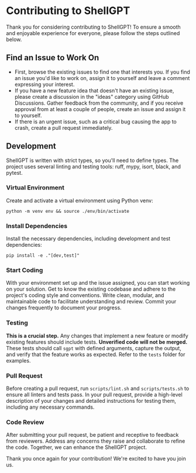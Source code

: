 # Contributing to ShellGPT

Thank you for considering contributing to ShellGPT! To ensure a smooth and enjoyable experience for everyone, please follow the steps outlined below.

## Find an Issue to Work On

- First, browse the existing issues to find one that interests you. If you find an issue you'd like to work on, assign it to yourself and leave a comment expressing your interest.
- If you have a new feature idea that doesn't have an existing issue, please create a discussion in the "ideas" category using GitHub Discussions. Gather feedback from the community, and if you receive approval from at least a couple of people, create an issue and assign it to yourself.
- If there is an urgent issue, such as a critical bug causing the app to crash, create a pull request immediately.

## Development

ShellGPT is written with strict types, so you'll need to define types. The project uses several linting and testing tools: ruff, mypy, isort, black, and pytest.

### Virtual Environment

Create and activate a virtual environment using Python venv:

```shell
python -m venv env && source ./env/bin/activate
```

### Install Dependencies

Install the necessary dependencies, including development and test dependencies:

```shell
pip install -e ."[dev,test]"
```

### Start Coding

With your environment set up and the issue assigned, you can start working on your solution. Get to know the existing codebase and adhere to the project's coding style and conventions. Write clean, modular, and maintainable code to facilitate understanding and review. Commit your changes frequently to document your progress.

### Testing

**This is a crucial step.** Any changes that implement a new feature or modify existing features should include tests. **Unverified code will not be merged.** These tests should call `sgpt` with defined arguments, capture the output, and verify that the feature works as expected. Refer to the `tests` folder for examples.

### Pull Request

Before creating a pull request, run `scripts/lint.sh` and `scripts/tests.sh` to ensure all linters and tests pass. In your pull request, provide a high-level description of your changes and detailed instructions for testing them, including any necessary commands.

### Code Review

After submitting your pull request, be patient and receptive to feedback from reviewers. Address any concerns they raise and collaborate to refine the code. Together, we can enhance the ShellGPT project.

Thank you once again for your contribution! We're excited to have you join us.
